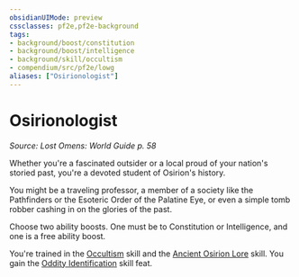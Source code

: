```yaml
---
obsidianUIMode: preview
cssclasses: pf2e,pf2e-background
tags:
- background/boost/constitution
- background/boost/intelligence
- background/skill/occultism
- compendium/src/pf2e/lowg
aliases: ["Osirionologist"]
---
```

# Osirionologist
*Source: Lost Omens: World Guide p. 58*  

Whether you're a fascinated outsider or a local proud of your nation's storied past, you're a devoted student of Osirion's history.

You might be a traveling professor, a member of a society like the Pathfinders or the Esoteric Order of the Palatine Eye, or even a simple tomb robber cashing in on the glories of the past.

Choose two ability boosts. One must be to Constitution or Intelligence, and one is a free ability boost.

You're trained in the [Occultism](compendium/skills.md#Occultism) skill and the [Ancient Osirion Lore](compendium/skills.md#Lore) skill. You gain the [Oddity Identification](compendium/feats/oddity-identification.md) skill feat.